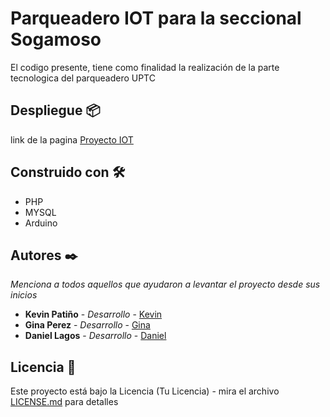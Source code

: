# Parqueadero IOT para la seccional Sogamoso

El codigo presente, tiene como finalidad la realización de la parte tecnologica del parqueadero UPTC


## Despliegue 📦

link de la pagina [Proyecto IOT](https://parkingiotuptc.000webhostapp.com/esp-weather-station.php?readingsCount=20)

## Construido con 🛠️

* PHP
* MYSQL
* Arduino


## Autores ✒️

_Menciona a todos aquellos que ayudaron a levantar el proyecto desde sus inicios_

* **Kevin Patiño** - *Desarrollo* - [Kevin](https://github.com/nico19989)
* **Gina Perez** - *Desarrollo* - [Gina](https://github.com/paolaPerez00)
* **Daniel Lagos** - *Desarrollo* - [Daniel](https://github.com/Daniel-Lagos)


## Licencia 📄

Este proyecto está bajo la Licencia (Tu Licencia) - mira el archivo [LICENSE.md](LICENSE.md) para detalles
